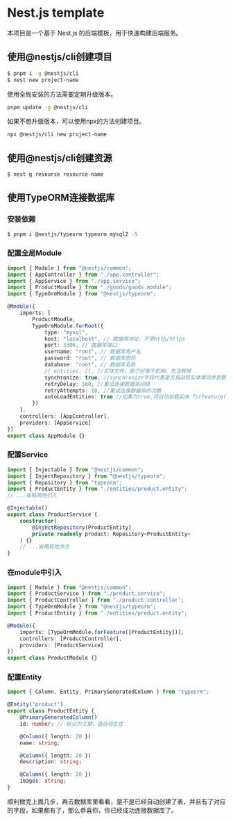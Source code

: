 # Nest.js template

本项目是一个基于 Nest.js 的后端模板，用于快速构建后端服务。

## 使用@nestjs/cli创建项目

```bash
$ pnpm i -g @nestjs/cli
$ nest new project-name
```

使用全局安装的方法需要定期升级版本。

```bash
pnpm update -g @nestjs/cli
```

如果不想升级版本，可以使用npx的方法创建项目。

```bash
npx @nestjs/cli new project-name
```

## 使用@nestjs/cli创建资源

```bash
$ nest g resource resource-name
```

## 使用TypeORM连接数据库

### 安装依赖

```bash
$ pnpm i @nestjs/typeorm typeorm mysql2 -S
```

### 配置全局Module

```typescript
import { Module } from "@nestjs/common";
import { AppController } from "./app.controller";
import { AppService } from "./app.service";
import { ProductMoudle } from "./goods/goods.module";
import { TypeOrmModule } from "@nestjs/typeorm";

@Module({
    imports: [
        ProductMoudle,
        TypeOrmModule.forRoot({
            type: "mysql",
            host: "localhost", // 数据库地址，不带http/https
            port: 3306, // 数据库端口
            username: "root", // 数据库用户名
            password: "root", // 数据库密码
            database: "root", // 数据库名称
            // entities: [], //实体文件，删了好像不影响，先注释掉
            synchronize: true, //synchronize字段代表是否自动将实体类同步到数据库
            retryDelay: 500, //重试连接数据库间隔
            retryAttempts: 10, //重试连接数据库的次数
            autoLoadEntities: true //如果为true,将自动加载实体 forFeature()方法注册的每个实体都将自动添加到配置对象的实体数组中
        })
    ],
    controllers: [AppController],
    providers: [AppService]
})
export class AppModule {}
```

### 配置Service

```typescript
import { Injectable } from "@nestjs/common";
import { InjectRepository } from "@nestjs/typeorm";
import { Repository } from "typeorm";
import { ProductEntity } from "./entities/product.entity";
// ...省略其他引入

@Injectable()
export class ProductService {
    constructor(
        @InjectRepository(ProductEntity)
        private readonly product: Repository<ProductEntity>
    ) {}
    // ...省略其他方法
}
```

### 在module中引入

```typescript
import { Module } from "@nestjs/common";
import { ProductService } from "./product.service";
import { ProductController } from "./product.controller";
import { TypeOrmModule } from "@nestjs/typeorm";
import { ProductEntity } from "./entities/product.entity";

@Module({
    imports: [TypeOrmModule.forFeature([ProductEntity])],
    controllers: [ProductController],
    providers: [ProductService]
})
export class ProductModule {}
```

### 配置Entity

```typescript
import { Column, Entity, PrimaryGeneratedColumn } from "typeorm";

@Entity("product")
export class ProductEntity {
    @PrimaryGeneratedColumn()
    id: number; // 标记为主键，值自动生成

    @Column({ length: 20 })
    name: string;

    @Column({ length: 20 })
    description: string;

    @Column({ length: 20 })
    images: string;
}
```

顺利做完上面几步，再去数据库里看看，是不是已经自动创建了表，并且有了对应的字段，如果都有了，那么恭喜你，你已经成功连接数据库了。
